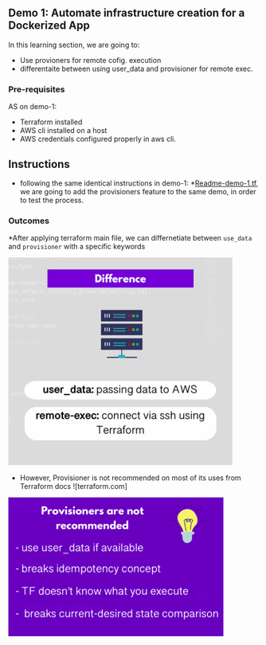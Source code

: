## Demo 1: Automate infrastructure creation for a Dockerized App

In this learning section, we are going to:
- Use provioners for remote cofig. execution
- differentaite between using user_data and provisioner for remote exec.

### Pre-requisites

AS on demo-1:
* Terraform installed
* AWS cli installed on a host 
* AWS credentials configured properly in aws cli.
	
## Instructions

* following the same identical instructions in demo-1: *[Readme-demo-1.tf](feature/create-aws-IAC-for-dockerized-app/1__Demo-1__create-aws-IAC-for-dockerized-app/README.md), we are going to add the provisioners feature to the same demo, in order to test the process.


### Outcomes

*After applying terraform main file, we can differnetiate between ```use_data``` and ```provisioner``` with a specific keywords

![differ-user_data-provisioners](difference--userData--provisioners.png)

* However, Provisioner is not recommended on most of its uses from Terraform docs ![terraform.com]

![provioner-is-not-recommended](provioner-is-not-recommended.png)
